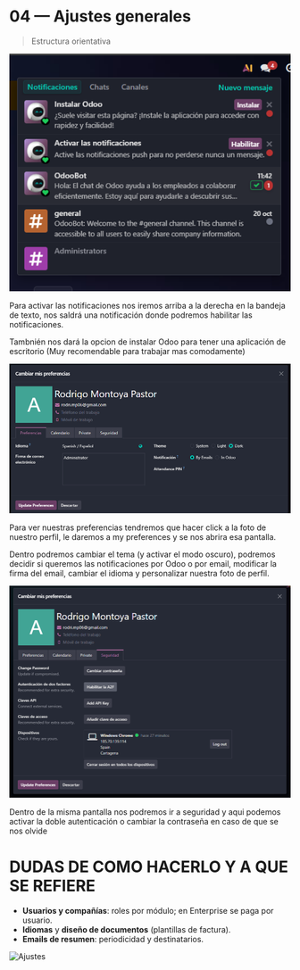 # 04 — Ajustes generales

> Estructura orientativa

<img src="../assets/img/04-ajustes_generales/ajustesGenerales-Notis.png" alt="datos" width="600">

Para activar las notificaciones nos iremos arriba a la derecha en la bandeja de texto, nos saldrá una notificación donde podremos habilitar las notificaciones.

Tambnién nos dará la opcion de instalar Odoo para tener una aplicación de escritorio (Muy recomendable para trabajar mas comodamente)

<img src="../assets/img/04-ajustes_generales/ajustesGenerales-oscuro.png" alt="datos" width="600">

Para ver nuestras preferencias tendremos que hacer click a la foto de nuestro perfil, le daremos a my preferences y se nos abrira esa pantalla.

Dentro podremos cambiar el tema (y activar el modo oscuro), podremos decidir si queremos las notificaciones por Odoo o por email, modificar la firma del email, cambiar el idioma y personalizar nuestra foto de perfil.

<img src="../assets/img/04-ajustes_generales/ajustesGenerales-2FA.png" alt="datos" width="600">

Dentro de la misma pantalla nos podremos ir a seguridad y aqui podemos activar la doble autenticación o cambiar la contraseña en caso de que se nos olvide

# DUDAS DE COMO HACERLO Y A QUE SE REFIERE

- **Usuarios y compañías**: roles por módulo; en Enterprise se paga por usuario.
- **Idiomas** y **diseño de documentos** (plantillas de factura).
- **Emails de resumen**: periodicidad y destinatarios.

![Ajustes](../assets/img/04-ajustes_generales/paso01_ajustes-generales.png "Ajustes generales")
